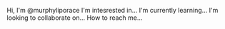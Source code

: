 Hi, I'm @murphyliporace
I'm intesrested in...
I'm currently learning...
I'm looking to collaborate on...
How to reach me...
